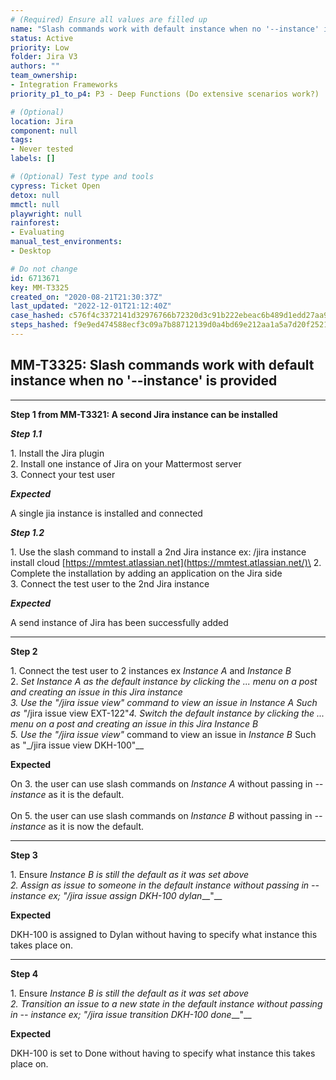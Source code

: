 ```yaml
---
# (Required) Ensure all values are filled up
name: "Slash commands work with default instance when no '--instance' is provided"
status: Active
priority: Low
folder: Jira V3
authors: ""
team_ownership: 
- Integration Frameworks
priority_p1_to_p4: P3 - Deep Functions (Do extensive scenarios work?)

# (Optional)
location: Jira
component: null
tags: 
- Never tested
labels: []

# (Optional) Test type and tools
cypress: Ticket Open
detox: null
mmctl: null
playwright: null
rainforest: 
- Evaluating
manual_test_environments: 
- Desktop

# Do not change
id: 6713671
key: MM-T3325
created_on: "2020-08-21T21:30:37Z"
last_updated: "2022-12-01T21:12:40Z"
case_hashed: c576f4c3372141d32976766b72320d3c91b222ebeac6b489d1edd27aa9868dd5a1b26328d9718afd87a22378c7813c39
steps_hashed: f9e9ed474588ecf3c09a7b88712139d0a4bd69e212aa1a5a7d20f2521645ecfe911096be3b98129047d41279e69ea9a7
---
```


<!-- (Auto-generated) Based on frontmatter's "key" and "name" -->

## MM-T3325: Slash commands work with default instance when no '--instance' is provided

---

**Step 1 from MM-T3321: A second Jira instance can be installed**

<!-- (Auto-generated) Note: Steps 1.1 to 1.2 should not be updated here. Instead, modify directly to the referenced MM-T3321 test case. -->

_**Step 1.1**_

1\. Install the Jira plugin\
2\. Install one instance of Jira on your Mattermost server\
3\. Connect your test user

_**Expected**_

A single jia instance is installed and connected

_**Step 1.2**_

1\. Use the slash command to install a 2nd Jira instance ex: /jira instance install cloud [https://mmtest.atlassian.net](https://mmtest.atlassian.net/)\
2\. Complete the installation by adding an application on the Jira side\
3\. Connect the test user to the 2nd Jira instance

_**Expected**_

A send instance of Jira has been successfully added

---

**Step 2**

1\. Connect the test user to 2 instances ex _Instance A_ and _Instance B_\
2\. _Set _Instance A _as the default instance by clicking the ... menu on a post and creating an issue in this Jira instance\
3\. Use the "_/jira issue view"_ command to view an issue in _Instance A_ Such as "_/jira issue view EXT-122"_4. Switch the default instance by clicking the ... menu on a post and creating an issue in this Jira _Instance B_\
_5. Use the "_/jira issue view"_ command to view an issue in _Instance B_ Such as "\_/jira issue view DKH-100"\_\_

**Expected**

On 3. the user can use slash commands on _Instance A_ without passing in _-- instance_ as it is the default.\
\
On 5. the user can use slash commands on _Instance B_ without passing in _-- instance_ as it is now the default.

---

**Step 3**

1\. Ensure _Instance B _is still the default as it was set above\
2\. Assign as issue to someone in the default instance without passing in -- instance ex; _"_/jira issue assign DKH-100 dylan__\_\_"\_\_

**Expected**

DKH-100 is assigned to Dylan without having to specify what instance this takes place on.

---

**Step 4**

1\. Ensure _Instance B _is still the default as it was set above\
2\. Transition an issue to a new state in the default instance without passing in -- instance ex; _"_/jira issue transition DKH-100 done__\_\_"\_\_

**Expected**

DKH-100 is set to Done without having to specify what instance this takes place on.
